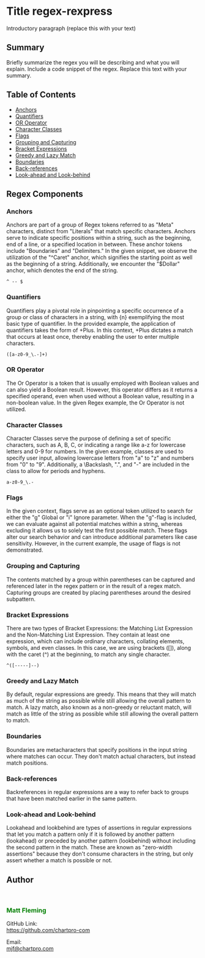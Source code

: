 # Title regex-rexpress

Introductory paragraph (replace this with your text)

## Summary

Briefly summarize the regex you will be describing and what you will explain. Include a code snippet of the regex. Replace this text with your summary.

## Table of Contents

- [Anchors](#anchors)
- [Quantifiers](#quantifiers)
- [OR Operator](#or-operator)
- [Character Classes](#character-classes)
- [Flags](#flags)
- [Grouping and Capturing](#grouping-and-capturing)
- [Bracket Expressions](#bracket-expressions)
- [Greedy and Lazy Match](#greedy-and-lazy-match)
- [Boundaries](#boundaries)
- [Back-references](#back-references)
- [Look-ahead and Look-behind](#look-ahead-and-look-behind)

## Regex Components

### Anchors
Anchors are part of a group of Regex tokens referred to as "Meta" characters, distinct from "Literals" that match specific characters. Anchors serve to indicate specific positions within a string, such as the beginning, end of a line, or a specified location in between. These anchor tokens include "Boundaries" and "Delimiters." In the given snippet, we observe the utilization of the "^Caret" anchor, which signifies the starting point as well as the beginning of a string. Additionally, we encounter the "$Dollar" anchor, which denotes the end of the string.

    ^ -- $
### Quantifiers
Quantifiers play a pivotal role in pinpointing a specific occurrence of a group or class of characters in a string, with {n} exemplifying the most basic type of quantifier. In the provided example, the application of quantifiers takes the form of +Plus. In this context, +Plus dictates a match that occurs at least once, thereby enabling the user to enter multiple characters.

    ([a-z0-9_\.-]+)

### OR Operator
The Or Operator is a token that is usually employed with Boolean values and can also yield a Boolean result. However, this operator differs as it returns a specified operand, even when used without a Boolean value, resulting in a non-boolean value. In the given Regex example, the Or Operator is not utilized.

### Character Classes
Character Classes serve the purpose of defining a set of specific characters, such as A, B, C, or indicating a range like a-z for lowercase letters and 0-9 for numbers. In the given example, classes are used to specify user input, allowing lowercase letters from "a" to "z" and numbers from "0" to "9". Additionally, a \Backslash, ".", and "-" are included in the class to allow for periods and hyphens.

    a-z0-9_\.-

### Flags
In the given context, flags serve as an optional token utilized to search for either the "g" Global or "i" Ignore parameter. When the "g"-flag is included, we can evaluate against all potential matches within a string, whereas excluding it allows us to solely test the first possible match. These flags alter our search behavior and can introduce additional parameters like case sensitivity. However, in the current example, the usage of flags is not demonstrated.

### Grouping and Capturing
The contents matched by a group within parentheses can be captured and referenced later in the regex pattern or in the result of a regex match. Capturing groups are created by placing parentheses around the desired subpattern.

### Bracket Expressions
There are two types of Bracket Expressions: the Matching List Expression and the Non-Matching List Expression. They contain at least one expression, which can include ordinary characters, collating elements, symbols, and even classes. In this case, we are using brackets ([]), along with the caret (^) at the beginning, to match any single character.

    ^([-----]--)

### Greedy and Lazy Match
By default, regular expressions are greedy. This means that they will match as much of the string as possible while still allowing the overall pattern to match. A lazy match, also known as a non-greedy or reluctant match, will match as little of the string as possible while still allowing the overall pattern to match.

### Boundaries
Boundaries are metacharacters that specify positions in the input string where matches can occur. They don't match actual characters, but instead match positions.

### Back-references
Backreferences in regular expressions are a way to refer back to groups that have been matched earlier in the same pattern.

### Look-ahead and Look-behind
Lookahead and lookbehind are types of assertions in regular expressions that let you match a pattern only if it is followed by another pattern (lookahead) or preceded by another pattern (lookbehind) without including the second pattern in the match. These are known as "zero-width assertions" because they don't consume characters in the string, but only assert whether a match is possible or not.

## Author
<br>

### <span style="color:green">**Matt Fleming**</span>

GitHub Link:
<br>
https://github.com/chartpro-com

Email:
<br>
mjf@chartpro.com